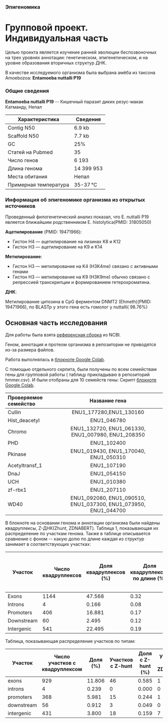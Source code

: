 ### Эпигеномика
# Групповой проект. Индивидуальная часть
Целью проекта является изучение ранней эволюции беспозвоночных на трех уровнях аннотации: 
генетическом, эпигенетическом, и на уровне образования вторичных структур ДНК.

В качестве исследуемого организма была выбрана амёба из таксона Amoebozoa: **Entamoeba nuttalli P19**

### Общие сведения

**Entamoeba nuttalli P19** -- Кишечный паразит диких резус-макак Катманду, Непал

|Характеристика |Сведения |
|---|---|
|Contig N50| 		6.9 kb|
|Scaffold N50|		7.7  kb|
|GC |			25%|
|Статей на Pubmed| 35|
|Число генов|  	6 193|
|Длина генома| 	14 399 953 |
|Места обитания| Непал|
|Примерная температура| 35-37 °C|

### Информация об эпигеномике организма из открытых источников

Проведенный филогенетический анализ показал, что E. nuttalli P19 является ближайшим родственником E. histolytica(PMID: 31805050)

**Ацетилирование** (PMID: 19471966):

* Гистон H4 — ацетилирование на лизинах K8 и K12
* Гистон H3 — ацетилирование на K9 и K14

**Метилирование**:

* Гистон H3 — метилирование на K4 (H3K4me) связано с активными генами
* Гистон H3 — метилирование на K9 (H3K9me) обычно связано с репрессией транскрипции и формированием гетерохроматина.

**ДНК**:

Метилирование цитозина в CpG ферментом DNMT2 (Ehmeth)(PMID: 19471966), по BLASTp у этого гена есть гомолог у nuttalli( 98.76%)

## Основная часть исследования
Для работы была взята [референсная сборка](https://www.ncbi.nlm.nih.gov/datasets/genome/GCF_000257125.1/) из NCBI.

Геном, аннотация и протеом организма в репозитории не приводятся из-за размера файлов.

Работа выполнялась в [блокноте Google Colab](https://colab.research.google.com/drive/1rMfy2eWUNt1peTn9JimrwZe1IcxvbS69?usp=sharing).

С помощью отдельного скрпита, были получены по всем семействам гены для групповой работы  ( таблицу прикладываю в репозиторий hmmer.csv).
И были отобраны  для 10 семейств гены:
Скрипт [блокноте Google Colab](https://colab.research.google.com/drive/1rMfy2eWUNt1peTn9JimrwZe1IcxvbS69?usp=sharing).

|Проверяемое семейство|Название гена|
|:------|:--:|
|Cullin  | ENU1_177280,ENU1_130160  |
| Hist_deacetyl |ENU1_046780  |
| Chromo  | ENU1_132720, ENU1_061330, ENU1_007980, ENU1_208350 |
| PHD | ENU1_102400  |
| Pkinase | ENU1_019430, ENU1_170040, ENU1_050310  |
| Acetyltransf_1 | ENU1_107190  |
| DnaJ | ENU1_054150  |
|UCH  | ENU1_010380  |
|zf-rbx1 | ENU1_207110 |
|WD40 | ENU1_092080, ENU1_090510, ENU1_037300, ENU1_073950, ENU1_044700 |


В блокноте на основании генома и аннотации организма были найдены квадруплексы, Z-ДНК(Zhunt, ZDNABERT).
Таблицa 1, показывающая их распределение по участкам генома. Также в таблице описывается сравнение с фоном -- какую долю по длине каждая из структур занимает в соответствующих участках:

| Участок    | Число квадруплексов | Доля квадруплексов (%) | Доля квадруплексов по длине (%) | Предсказания Z-hunt | Доля Z-hunt (%) | Доля Z-ДНК по длине (%) | Число предсказаний ZDNABERT | Доля предсказаний ZDNABERT (%) | Доля предсказаний ZDNABERT по длине (%) |
| ---------- | ------------------- | ---------------------- | ------------------------------- | ------------------- | --------------- | ----------------------- | --------------------------- | ------------------------------ | --------------------------------------- |
| Exons      | 1144                | 47.568                 | 0.32                            | 46                  | 69.697          | 0.01                    | 1                           | 3.704                          | 0.00                                    |
| Introns    | 4                   | 0.166                  | 0.08                            | 0                   | 0.000           | 0.00                    | 0                           | 0.000                          | 0.00                                    |
| Promoters  | 406                 | 16.881                 | 0.17                            | 15                  | 22.727          | 0.01                    | 1                           | 3.704                          | 0.00                                    |
| Downstream | 60                  | 2.495                  | 0.12                            | 3                   | 4.545           | 0.01                    | 0                           | 0.000                          | 0.00                                    |
| Intergenic | 541                 | 22.495                 | 0.19                            | 20                  | 30.303          | 0.01                    | 26                          | 96.296                         | 0.01                                    |

Таблица, показывающая распределение участков по типам:

| Участок    | Число участков с квадруплексом | Доля (%) | Участков с Z-hunt | Доля с Z-hunt (%) | Участков с ZDNABERT | Доля с ZDNABERT (%) |
| ---------- | ------------------------------ | -------- | ----------------- | ----------------- | ------------------- | ------------------- |
| exons      | 929                            | 11.806   | 46                | 0.585             | 1                   | 0.013               |
| introns    | 4                              | 0.239    | 0                 | 0.000             | 0                   | 0.000               |
| promoters  | 368                            | 5.981    | 15                | 0.244             | 1                   | 0.016               |
| downstream | 56                             | 0.912    | 3                 | 0.049             | 0                   | 0.000               |
| intergenic | 431                            | 3.800    | 18                | 0.159             | 7                   | 0.062               |
